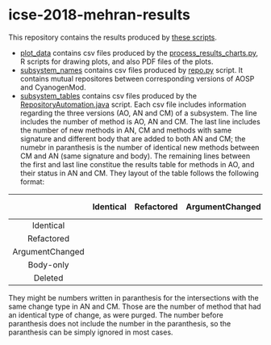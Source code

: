 # icse-2018-mehran-results

This repository contains the results produced by [these scripts](https://github.com/ualberta-se/mehran-android-evolution).
- [plot_data](plot_data) contains csv files produced by the [process_results_charts.py](https://github.com/ualberta-se/mehran-android-evolution/blob/master/python/process_results_charts.py), R scripts for drawing plots, and also PDF files of the plots.
- [subsystem_names](subsystem_names) contains csv files produced by [repo.py](https://github.com/ualberta-se/mehran-android-evolution/blob/master/python/repo.py) script. It contains mutual repositores between corresponding versions of AOSP and CyanogenMod.
- [subsystem_tables](subsystem_tables) contains csv files produced by the [RepositoryAutomation.java](https://github.com/ualberta-se/mehran-android-evolution/blob/master/java/src/ca/ualberta/mehran/androidevolution/repositories/RepositoryAutomation.java) script. Each csv file includes information regarding the three versions (AO, AN and CM) of a subsystem. The line includes the number of method is AO, AN and CM. The last line includes the number of new methods in AN, CM and methods with same signature and different body that are added to both AN and CM; the numebr in paranthesis is the number of identical new methods between CM and AN (same signature and body). The remaining lines between the first and last line constitue the results table for methods in AO, and their status in AN and CM. They layout of the table follows the following format:

|         | Identical | Refactored | ArgumentChanged | Body-only | Deleted | SUM |
|:-------:| :-------: |:--------------:| :---------:| :--------------:| :------:|:--: |
Identical |||||||
Refactored | |  | |  |  | |
ArgumentChanged | |  |  |  | | |
Body-only | |  | |  |  | |
Deleted | |  |  |  |  | |
They might be numbers written in paranthesis for the intersections with the same change type in AN and CM. Those are the number of method that had an identical type of change, as were purged. The number before paranthesis does not include the number in the paranthesis, so the paranthesis can be simply ignored in most cases.
